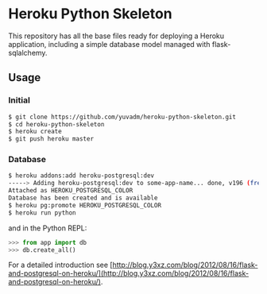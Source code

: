 # Heroku Python Skeleton

This repository has all the base files ready for deploying a Heroku application, including a simple database model managed with flask-sqlalchemy.

## Usage

### Initial

```bash
$ git clone https://github.com/yuvadm/heroku-python-skeleton.git
$ cd heroku-python-skeleton
$ heroku create
$ git push heroku master
```

### Database

```bash
$ heroku addons:add heroku-postgresql:dev
-----> Adding heroku-postgresql:dev to some-app-name... done, v196 (free)
Attached as HEROKU_POSTGRESQL_COLOR
Database has been created and is available
$ heroku pg:promote HEROKU_POSTGRESQL_COLOR
$ heroku run python
```

and in the Python REPL:

```python
>>> from app import db
>>> db.create_all()
```

For a detailed introduction see [http://blog.y3xz.com/blog/2012/08/16/flask-and-postgresql-on-heroku/](http://blog.y3xz.com/blog/2012/08/16/flask-and-postgresql-on-heroku/).

